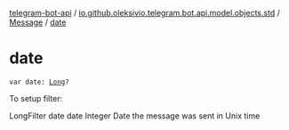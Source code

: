 [telegram-bot-api](../../index.md) / [io.github.oleksivio.telegram.bot.api.model.objects.std](../index.md) / [Message](index.md) / [date](./date.md)

# date

`var date: `[`Long`](https://kotlinlang.org/api/latest/jvm/stdlib/kotlin/-long/index.html)`?`

To setup filter:

LongFilter date date Integer Date the message was sent in Unix time

